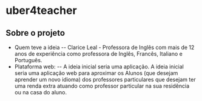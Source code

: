 # uber4teacher

## Sobre o projeto
- Quem teve a ideia
-- Clarice Leal - Professora de Inglês com mais de 12 anos de experiência como professora de Inglês, Francês, Italiano e Português.
- Plataforma web:
-- A ideia inicial seria uma aplicação. 
A ideia inicial seria uma aplicação web para aproximar os Alunos 
(que desejam aprender um novo idioma) dos professores particulares que 
desejam ter uma renda extra atuando como professor particular na sua residência 
ou na casa do aluno.

